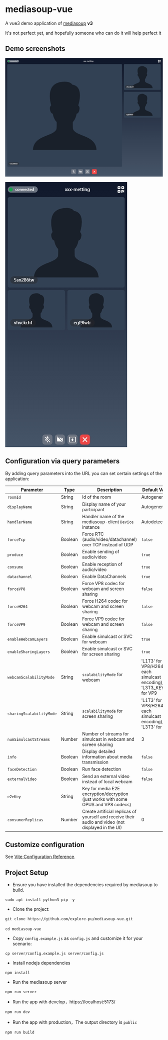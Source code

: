 # mediasoup-vue

A vue3 demo application of [mediasoup](https://mediasoup.org) **v3**

It's not perfect yet, and hopefully someone who can do it will help perfect it

## Demo screenshots

![PC](client/assets/pc.png)

![Mobile](client/assets/mobile.png)

## Configuration via query parameters

By adding query parameters into the URL you can set certain settings of the application:

| Parameter          | Type    | Description          | Default Value |
| ------------------ | ------- | -------------------- | ------------- |
| `roomId`           | String  | Id of the room      | Autogenerated  |
| `displayName`      | String  | Display name of your participant | Autogenerated |
| `handlerName`      | String  | Handler name of the mediasoup-client `Device` instance | Autodetected |
| `forceTcp`         | Boolean | Force RTC (audio/video/datachannel) over TCP instead of UDP | `false` |
| `produce`          | Boolean | Enable sending of audio/video | `true`  |
| `consume`          | Boolean | Enable reception of audio/video | `true` |
| `datachannel`      | Boolean | Enable DataChannels | `true` |
| `forceVP8`        | Boolean | Force VP8 codec for webcam and screen sharing | `false` |
| `forceH264`        | Boolean | Force H264 codec for webcam and screen sharing | `false` |
| `forceVP9`        | Boolean | Force VP9 codec for webcam and screen sharing | `false` |
| `enableWebcamLayers` | Boolean | Enable simulcast or SVC for webcam | `true` |
| `enableSharingLayers` | Boolean | Enable simulcast or SVC for screen sharing | `true` |
| `webcamScalabilityMode` | String | `scalabilityMode` for webcam | 'L1T3' for VP8/H264 (in each simulcast encoding), 'L3T3_KEY' for VP9 |
| `sharingScalabilityMode` | String | `scalabilityMode` for screen sharing | 'L1T3' for VP8/H264 (in each simulcast encoding), 'L3T3' for VP9 |
| `numSimulcastStreams` | Number | Number of streams for simulcast in webcam and screen sharing | 3 |
| `info`             | Boolean | Display detailed information about media transmission | `false` |
| `faceDetection`    | Boolean | Run face detection | `false` |
| `externalVideo`    | Boolean | Send an external video instead of local webcam | `false` |
| `e2eKey`           | String | Key for media E2E encryption/decryption (just works with some OPUS and VP8 codecs) | |
| `consumerReplicas` | Number | Create artificial replicas of yourself and receive their audio and video (not displayed in the UI) | 0 |

## Customize configuration

See [Vite Configuration Reference](https://vite.dev/config/).

## Project Setup

- Ensure you have installed the dependencies required by mediasoup to build.

```shell
sudo apt install python3-pip -y
```

- Clone the project:

```shell
git clone https://github.com/explore-pu/mediasoup-vue.git

cd mediasoup-vue
```

- Copy `config.example.js` as `config.js` and customize it for your scenario:

```shell
cp server/config.example.js server/config.js
```

- Install nodejs dependencies

```shell
npm install
```

- Run the mediasoup server

```shell
npm run server
```

- Run the app with develop，https://localhost:5173/

```sh
npm run dev
```

- Run the app with production，The output directory is `public`

```sh
npm run build
```
